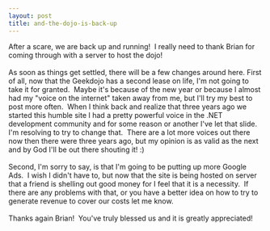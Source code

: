 ```yaml
---
layout: post
title: and-the-dojo-is-back-up
---
```

After a scare, we are back up and running!  I really need to thank Brian
for coming through with a server to host the dojo!\
\
As soon as things get settled, there will be a few changes around here.
First of all, now that the Geekdojo has a second lease on life, I'm not
going to take it for granted.  Maybe it's because of the new year or
because I almost had my "voice on the internet" taken away from me, but
I'll try my best to post more often.  When I think back and realize that
three years ago we started this humble site I had a pretty powerful
voice in the .NET development community and for some reason or another
I've let that slide.  I'm resolving to try to change that.  There are a
lot more voices out there now then there were three years ago, but my
opinion is as valid as the next and by God I'll be out there shouting
it! :)\
\
Second, I'm sorry to say, is that I'm going to be putting up more Google
Ads.  I wish I didn't have to, but now that the site is being hosted on
server that a friend is shelling out good money for I feel that it is a
necessity.  If there are any problems with that, or you have a better
idea on how to try to generate revenue to cover our costs let me know.\
\
Thanks again Brian!  You've truly blessed us and it is greatly
appreciated!
